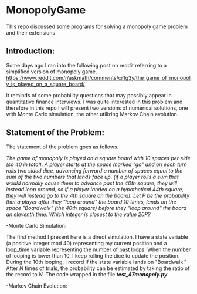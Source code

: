 # MonopolyGame
This repo discussed some programs for solving a monopoly game problem and their extensions
## Introduction:
Some days ago I ran into the following post on reddit referring to a simplified version of monopoly game.
<https://www.reddit.com/r/askmath/comments/cr1g3y/the_game_of_monopoly_is_played_on_a_square_board/>

It reminds of some probability questions that may possibly appear in quantitative finance interviews. I was quite interested in this problem and therefore in this repo I will present two versions of numerical solutions, one with Monte Carlo simulation, the other utilizing Markov Chain evolution.
## Statement of the Problem:
The statement of the problem goes as follows.

*The game of monopoly is played on a square board with 10 spaces per side (so 40 in total). A player starts at the space marked "go" and on each turn rolls two sided dice, advancing forward a number of spaces equal to the sum of the two numbers that lands face up. (if a player rolls a sum that would normally cause them to advance past the 40th square, they will instead loop around, so if a player landed on a hypothetical 44th square, they will instead go to the 4th square on the board). Let P be the probability that a player after they "loop around" the board 10 times, lands on the space "Boardwalk" (the 40th square) before they "loop around" the board an eleventh time. Which integer is closest to the value 20P?*

-Monte Carlo Simulation:

The first method I present here is a direct simulation. I have a state variable (a positive integer mod 40) representing my current position and a loop_time variable representing the number of past loops. When the number of looping is lower than 10, I keep rolling the dice to update the position. During the 10th looping, I record if the state variable lands on "Boardwalk." After _N_ times of trials, the probability can be estimated by taking the ratio of the record to _N_.
The code wrapped in the file ___test_47monopoly.py___.

-Markov Chain Evolution:
